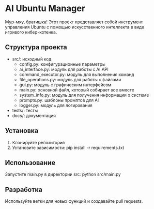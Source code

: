 # AI Ubuntu Manager

Мур-мяу, братишка! Этот проект представляет собой инструмент управления Ubuntu с помощью искусственного интеллекта в виде игривого кибер-котенка.

## Структура проекта

- src/: исходный код
  - config.py: конфигурационные параметры
  - ai_interface.py: модуль для работы с AI API
  - command_executor.py: модуль для выполнения команд
  - file_operations.py: модуль для работы с файлами
  - gui.py: модуль с графическим интерфейсом
  - main.py: основной файл, который собирает все вместе
  - system_info.py: модуль для получения информации о системе
  - prompts.py: шаблоны промптов для AI
  - logger.py: модуль для логирования
- tests/: тесты
- docs/: документация

## Установка

1. Клонируйте репозиторий
2. Установите зависимости: pip install -r requirements.txt

## Использование

Запустите main.py в директории src:
python src/main.py

## Разработка

Используйте ветки для новых функций и создавайте pull requests.
